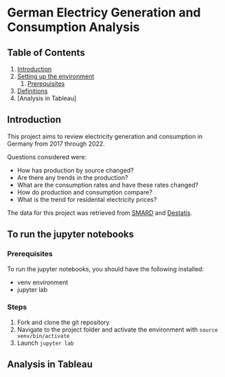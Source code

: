 # German Electricy Generation and Consumption Analysis

## Table of Contents
1. [Introduction](#introduction)
2. [Setting up the environment](#setting_up_environment)
	1. [Prerequisites](#prereqs)
3. [Definitions](#definitions)
4. [Analysis in Tableau]

## Introduction
This project aims to review electricity generation and consumption in Germany from 2017 through 2022.

Questions considered were:
- How has production by source changed?
- Are there any trends in the production?
- What are the consumption rates and have these rates changed?
- How do production and consumption compare?
- What is the trend for residental electricity prices?

The data for this project was retrieved from [SMARD](https://www.smard.de/en) and [Destatis](https://www-genesis.destatis.de/genesis/online). 


## To run the jupyter notebooks

### Prerequisites
To run the jupyter notebooks, you should have the following installed:
- venv environment
- jupyter lab

### Steps
1. Fork and clone the git repository
2. Navigate to the project folder and activate the environment with `source venv/bin/activate`
3. Launch `jupyter lab`


## Analysis in Tableau

